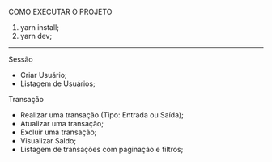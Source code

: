 COMO EXECUTAR O PROJETO

1. yarn install;
2. yarn dev;

---

Sessão

- Criar Usuário;
- Listagem de Usuários;

Transação

- Realizar uma transação (Tipo: Entrada ou Saída);
- Atualizar uma transação;
- Excluir uma transação;
- Visualizar Saldo;
- Listagem de transações com paginação e filtros;
